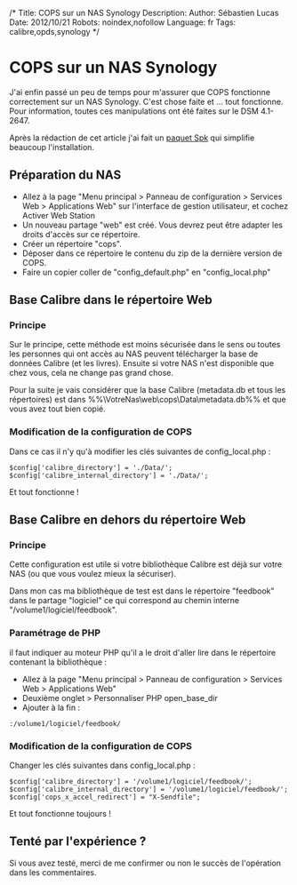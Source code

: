 /*
Title: COPS sur un NAS Synology
Description: 
Author: Sébastien Lucas
Date: 2012/10/21
Robots: noindex,nofollow
Language: fr
Tags: calibre,opds,synology
*/
# COPS sur un NAS Synology

J'ai enfin passé un peu de temps pour m'assurer que COPS fonctionne correctement sur un NAS Synology. C'est chose faite et ... tout fonctionne. Pour information, toutes ces manipulations ont été faites sur le DSM 4.1-2647.

Après la rédaction de cet article j'ai fait un [paquet Spk](/blog/cops-spk-available) qui simplifie beaucoup l'installation.

## Préparation du NAS

* Allez à la page "Menu principal > Panneau de configuration > Services Web > Applications Web" sur l'interface de gestion utilisateur, et cochez Activer Web Station
* Un nouveau partage "web" est créé. Vous devrez peut être adapter les droits d'accès sur ce répertoire.
* Créer un répertoire "cops".
* Déposer dans ce répertoire le contenu du zip de la dernière version de COPS.
* Faire un copier coller de "config_default.php" en "config_local.php"

## Base Calibre dans le répertoire Web

### Principe
Sur le principe, cette méthode est moins sécurisée dans le sens ou toutes les personnes qui ont accès au NAS peuvent télécharger la base de données Calibre (et les livres). Ensuite si votre NAS n'est disponible que chez vous, cela ne change pas grand chose.

Pour la suite je vais considérer que la base Calibre (metadata.db et tous les répertoires) est dans %%\\VotreNas\web\cops\Data\metadata.db%% et que vous avez tout bien copié.

### Modification de la configuration de COPS

Dans ce cas il n'y qu'à modifier les clés suivantes de config_local.php :

```
$config['calibre_directory'] = './Data/';
$config['calibre_internal_directory'] = './Data/';
```

Et tout fonctionne !

## Base Calibre en dehors du répertoire Web

### Principe
Cette configuration est utile si votre bibliothèque Calibre est déjà sur votre NAS (ou que vous voulez mieux la sécuriser).

Dans mon cas ma bibliothèque de test est dans le répertoire "feedbook" dans le partage "logiciel" ce qui correspond au chemin interne "/volume1/logiciel/feedbook".

### Paramétrage de PHP

il faut indiquer au moteur PHP qu'il a le droit d'aller lire dans le répertoire contenant la bibliothèque :
* Allez à la page "Menu principal > Panneau de configuration > Services Web > Applications Web"
* Deuxième onglet > Personnaliser PHP open_base_dir 
* Ajouter à la fin :

```
:/volume1/logiciel/feedbook/
```

### Modification de la configuration de COPS

Changer les clés suivantes dans config_local.php :

```
$config['calibre_directory'] = '/volume1/logiciel/feedbook/';
$config['calibre_internal_directory'] = '/volume1/logiciel/feedbook/'; 
$config['cops_x_accel_redirect'] = "X-Sendfile";
```

Et tout fonctionne toujours !

## Tenté par l'expérience ?

Si vous avez testé, merci de me confirmer ou non le succès de l'opération dans les commentaires.
